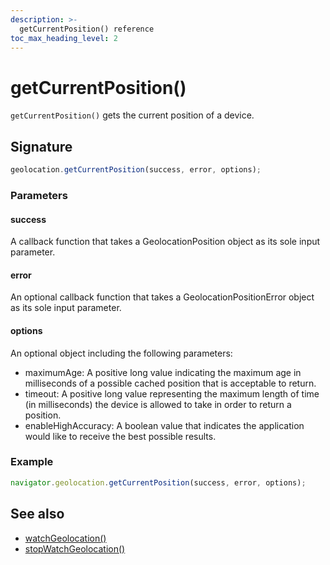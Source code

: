 ```yaml
---
description: >-
  getCurrentPosition() reference
toc_max_heading_level: 2
---
```


# getCurrentPosition()

`getCurrentPosition()` gets the current position of a device.



## Signature

```javascript
geolocation.getCurrentPosition(success, error, options);
```

### Parameters

#### success

A callback function that takes a GeolocationPosition object as its sole input parameter.

#### error

An optional callback function that takes a GeolocationPositionError object as its sole input parameter.

#### options
An optional object including the following parameters:
- maximumAge: A positive long value indicating the maximum age in milliseconds of a possible cached position that is acceptable to return. 
- timeout: A positive long value representing the maximum length of time (in milliseconds) the device is allowed to take in order to return a position. 
- enableHighAccuracy: A boolean value that indicates the application would like to receive the best possible results.

### Example
```jsx
navigator.geolocation.getCurrentPosition(success, error, options);
```

## See also
* [watchGeolocation()](/reference/appsmith-framework/widget-actions/watch-geolocation)
* [stopWatchGeolocation()](/reference/appsmith-framework/widget-actions/stop-watching-geolocation)